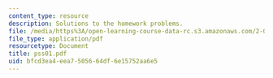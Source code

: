 ```yaml
---
content_type: resource
description: Solutions to the homework problems.
file: /media/https%3A/open-learning-course-data-rc.s3.amazonaws.com/2-032-dynamics-fall-2004/bfcd3ea4eea7505664df6e15752aa6e5_pss01.pdf
file_type: application/pdf
resourcetype: Document
title: pss01.pdf
uid: bfcd3ea4-eea7-5056-64df-6e15752aa6e5
---
```

